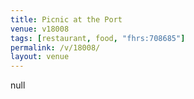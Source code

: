 ```yaml
---
title: Picnic at the Port
venue: v18008
tags: [restaurant, food, "fhrs:708685"]
permalink: /v/18008/
layout: venue
---
```

null